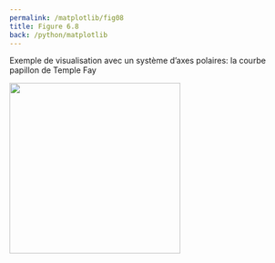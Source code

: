 ```yaml
---
permalink: /matplotlib/fig08
title: Figure 6.8
back: /python/matplotlib
---
```


Exemple de visualisation avec un système d’axes polaires: la courbe papillon de Temple Fay

<img src="/python/_static/matplotlib/fig08.png" width="300px"/>

<script src="https://emgithub.com/embed.js?target=https%3A%2F%2Fgithub.com%2Fxoolive%2Fpython%2Fblob%2Fmaster%2F02-ecosysteme%2F06-matplotlib%2Ffig08.py&style=github-gist&showLineNumbers=on"></script>
